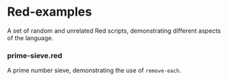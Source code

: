 # Red-examples

A set of random and unrelated Red scripts, demonstrating different aspects of the language.

### prime-sieve.red

A prime number sieve, demonstrating the use of `remove-each`.
